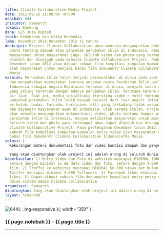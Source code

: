 ```yaml
---
title: Climate Collaborative Media Project
date: 2011-09-16 11:08:00 +07:00
nohibah: 644
inisiator: Samearth
lokasi: Bandung
dana: 625 Juta Rupiah
topik: Kebebasan dan etika bermedia
lama: November 2011-November 2012 (1 tahun)
deskripsi: Project Climate Collaborative akan mencoba mengumpulkan dokumentasi, video,
  photo tentang dampak atau penyebab perubahan iklim di Indonesia, dengan melibatkan
  masyarakat untuk masyarakat juga. Seluruh video dan photo yang terkumpul akan dapat
  diunduh dan diunggah pada website Climate Collaborative Project. Pada pertengahan
  Desember tahun 2012 akan dibuat sebuah film kompilasi kumpulan-kumpulan entry video
  oleh masyarakat untuk menjadi bahan film dokumentr Climate Collaborative IndonesiaThe
  Movie
masalah: Perubahan iklim telah menjadi permasalahan di dunia pada saat ini. Edukasi
  dan menyadarkan masyarakat tentang ancaman nyata Perubahan Iklim perlu dilakukan.
  Indonesia sebagai negara Kepulauan terbesar di dunia, menjadi salah satu negara
  yang paling terancam dengan adanya perubahan iklim, terutama karena menaiknya permukaan
  air laut. Saat ini, media sosialisasi (terutama video n foto) tentang dampak dan
  penyebab perubahan iklim lebih banyak berasal dari luar negeri (misal video pencairan
  es kutub, badai, tornado, hurricane, dll) yang terkadang tidak sesuai dengan kondisi
  dan bayangan masyarakat awam di Indonesia. Oleh karena itulah, Project Climate Collaborative
  akan mencoba mengumpulkan dokumentasi, video, photo tentang dampak atau penyebab
  perubahan iklim di Indonesia, dengan melibatkan masyarakat untuk masyarakat juga.
  Seluruh video dan photo yang terkumpul akan dapat diunduh dan diunggah pada website
  Climate Collaborative Project. Pada pertengahan Desember tahun 2012 akan dibuat
  sebuah film kompilasi kumpulan-kumpulan entry video oleh masyarakat untuk menjadi
  bahan film dokumentr Climate Collaborative IndonesiaThe Movie
solusi: |-
  Kekurangan materi dokumentasi foto dan video kondisi dampak dan penyebab perubahan iklim di Indonesia akan dapat diatasi salah satunya dengan Climate Collaborative Project ini. Masyarakat akan diajak dan berperan serta dalam kegiatan ini, masyarakat diminta mendokumentasikan dan mengupload video atau foto terkait perubahan iklim di daerah mereka masing-masing, baik itu di kota ataupun di desa. Setiap entry video dan foto akan dapat diakses dan dilihat oleh masyarakat umum di website Climate Collaborative Project. Setiap entry video atau foto akan mendapat hadiah bulanan dan grand prize dari pihak Climate Collaborative untuk merangsang animo masyarakat. Pada akhir tahun 2012 diharapkan Climate Collaborative Projhect dapat merangkum ribuan file video dan foto tentang climate change di Indonesia. Source data ini akan menjadi bahan kajian dan dapat dijadikan bahan untuk pembuatan film Climate Collaborative Indonesia The Movie yang diharapkan akan menjadi film dokumenter produk Indonesia yang sangat powerful dan (mudah-mudahan berkelas academy awards)

  Yang akan diuntungkan oleh project ini adalah orang di seluruh dunia termasuk Indonesia, karena project ini berbasis media internet dan multimedia yang tanpa batas dapat menjangkau siapapun di seluruh dunia, terutama yang memiliki akses internet. Pemuda dan masyarakat Indonesia akan lebih mendapat pemahaman tentang perubahan iklim melalui project ini.
keberhasilan: 1) Entry Video dan Foto di websites mencapai MINIMAL 1000 entry atau
  setara dengan minimal 15 GB data video dan foto, setara dengan 4.000 menit sources
  film. 2) Traffic ke websites mencapai MINIMAL 50.000 views per bulan. 3) Followers
  Twitter mencapai minimal 4.000 followers. 4) Facebook likes mencapai MINIMAL 4.000
  likes. 5) Dapat dibuat sebuah film dokumenter kompilasi entry-entry video terbaik
  dalam sistem media Climate Collaborative
organisasi: Samearth
diuntungkan: Yang akan diuntungkan oleh project ini adalah orang di seluruh dunia termasuk Indonesia, karena project ini berbasis media internet dan multimedia yang tanpa batas dapat menjangkau siapapun di seluruh dunia, terutama yang memiliki akses internet. Pemuda dan masyarakat Indonesia akan lebih mendapat pemahaman tentang perubahan iklim melalui project ini. 
layout: hibahcmb
---
```


![644](/static/img/hibahcmb/644.png){: .img-responsive }{: width="350" }

### {{ page.nohibah }} - {{ page.title }}

---
